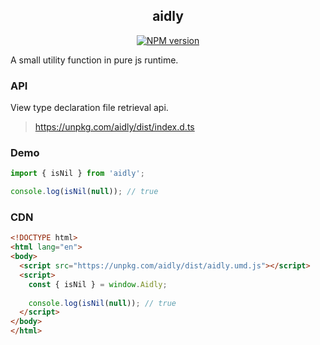 <div align="center">
<h2>aidly</h2>

[![NPM version](https://img.shields.io/npm/v/aidly.svg?style=flat-square)](https://www.npmjs.com/package/aidly)

</div>

A small utility function in pure js runtime.


### API

View type declaration file retrieval api.

> https://unpkg.com/aidly/dist/index.d.ts


### Demo

```js
import { isNil } from 'aidly';

console.log(isNil(null)); // true
```

### CDN

```html
<!DOCTYPE html>
<html lang="en">
<body>
  <script src="https://unpkg.com/aidly/dist/aidly.umd.js"></script>
  <script>
    const { isNil } = window.Aidly;
    
    console.log(isNil(null)); // true
  </script>
</body>
</html>
```
